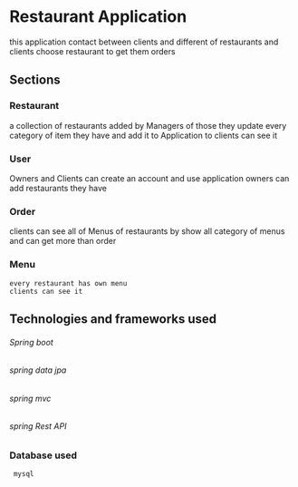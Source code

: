 # Restaurant Application
this application contact between clients and different of restaurants and clients choose restaurant to get them orders

## Sections 

### Restaurant
  a collection of restaurants added by Managers of those
  they update every category of item they have and add it to Application to clients can see it   
  
### User
Owners and Clients can create an account and use application 
owners can add  restaurants they have

### Order
  clients can see all of Menus of restaurants
  by  show all category of menus and can get more than order  

### Menu
    every restaurant has own menu 
    clients can see it 

## Technologies and frameworks used
   ###### Spring boot 
   ###### spring data jpa 
   ###### spring mvc
   ###### spring Rest API
 ### Database used 
     mysql

   
